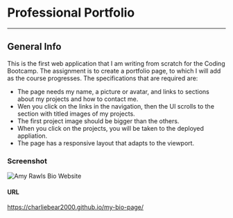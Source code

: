 # Professional Portfolio
***

## General Info
This is the first web application that I am writing from scratch for the Coding Bootcamp. The assignment is to create a portfolio page, to which I will add as the course progresses.  The specifications that are required are:
* The page needs my name, a picture or avatar, and links to sections about my projects and how to contact me.
* Wen you click on the links in the navigation, then the UI scrolls to the section with titled images of my projects.
* The first project image should be bigger than the others.
* When you click on the projects, you will be taken to the deployed appliation.
* The page has a responsive layout that adapts to the viewport.

### Screenshot
![Amy Rawls Bio Website](https://github.com/charliebear2000/my-bio-page/blob/main/screenshot.png?raw=true)

#### URL
https://charliebear2000.github.io/my-bio-page/